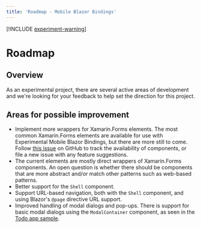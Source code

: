 ```yaml
---
title: 'Roadmap - Mobile Blazor Bindings'
---
```


[!INCLUDE [experiment-warning](../includes/experiment-warning.md)]

# Roadmap

## Overview

As an experimental project, there are several active areas of development and we're looking for your feedback to help set the direction for this project.

## Areas for possible improvement

* Implement more wrappers for Xamarin.Forms elements. The most common Xamarin.Forms elements are available for use with Experimental Mobile Blazor Bindings, but there are more still to come. Follow [this issue](https://github.com/xamarin/MobileBlazorBindings/issues/5) on GitHub to track the availability of components, or file a new issue with any feature suggestions.
* The current elements are mostly direct wrappers of Xamarin.Forms components. An open question is whether there should be components that are more abstract and/or match other patterns such as web-based patterns.
* Better support for the `Shell` component.
* Support URL-based navigation, both with the `Shell` component, and using Blazor's `@page` directive URL support.
* Improved handling of modal dialogs and pop-ups. There is support for basic modal dialogs using the `ModalContainer` component, as seen in the [Todo app sample](https://github.com/xamarin/MobileBlazorBindings/blob/master/samples/MobileBlazorBindingsTodoSample/MobileBlazorBindingsTodo/TodoEntry.razor#L12-L14).
